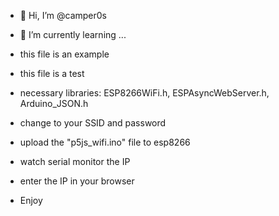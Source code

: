 - 👋 Hi, I’m @camper0s
- 🌱 I’m currently learning ...


- this file is an example
- this file is a test
- necessary libraries:
ESP8266WiFi.h,
ESPAsyncWebServer.h,
Arduino_JSON.h

- change to your SSID and password
- upload the "p5js_wifi.ino" file to esp8266
- watch serial monitor the IP
- enter the IP in your browser
- Enjoy
